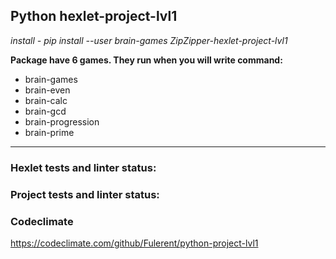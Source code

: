 ## Python hexlet-project-lvl1 

*install - pip install --user brain-games ZipZipper-hexlet-project-lvl1*

**Package have 6 games. They run when you will write command:**
- brain-games
- brain-even
- brain-calc
- brain-gcd
- brain-progression
- brain-prime


___

### Hexlet tests and linter status:


### Project tests and linter status:


### Codeclimate








https://codeclimate.com/github/Fulerent/python-project-lvl1